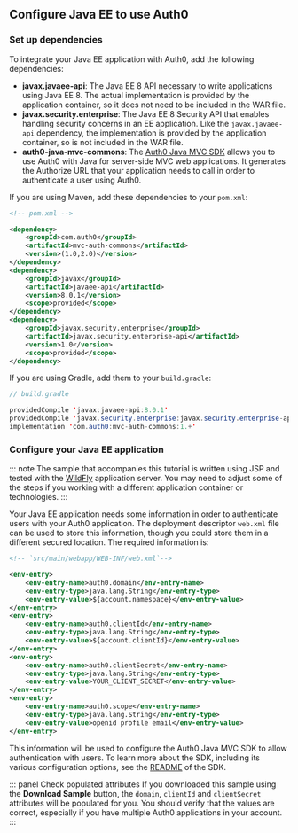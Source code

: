 ## Configure Java EE to use Auth0

### Set up dependencies

To integrate your Java EE application with Auth0, add the following dependencies:

- **javax.javaee-api**: The Java EE 8 API necessary to write applications using Java EE 8. The actual implementation is provided by the application container, so it does not need to be included in the WAR file.
- **javax.security.enterprise**: The Java EE 8 Security API that enables handling security concerns in an EE application. Like the `javax.javaee-api` dependency, the implementation is provided by the application container, so is not included in the WAR file.
- **auth0-java-mvc-commons**: The [Auth0 Java MVC SDK](https://github.com/auth0/auth0-java-mvc-common) allows you to use Auth0 with Java for server-side MVC web applications. It generates the Authorize URL that your application needs to call in order to authenticate a user using Auth0.

If you are using Maven, add these dependencies to your `pom.xml`:

```xml
<!-- pom.xml -->

<dependency>
    <groupId>com.auth0</groupId>
    <artifactId>mvc-auth-commons</artifactId>
    <version>(1.0,2.0)</version>
</dependency>
<dependency>
    <groupId>javax</groupId>
    <artifactId>javaee-api</artifactId>
    <version>8.0.1</version>
    <scope>provided</scope>
</dependency>
<dependency>
    <groupId>javax.security.enterprise</groupId>
    <artifactId>javax.security.enterprise-api</artifactId>
    <version>1.0</version>
    <scope>provided</scope>
</dependency>
```

If you are using Gradle, add them to your `build.gradle`:

```java
// build.gradle

providedCompile 'javax:javaee-api:8.0.1'
providedCompile 'javax.security.enterprise:javax.security.enterprise-api:1.0'
implementation 'com.auth0:mvc-auth-commons:1.+'
```

### Configure your Java EE application

::: note
The sample that accompanies this tutorial is written using JSP and tested with the [WildFly](https://wildfly.org/) application server. You may need to adjust some of the steps if you working with a different application container or technologies.
:::

Your Java EE application needs some information in order to authenticate users with your Auth0 application. The deployment descriptor `web.xml` file can be used to store this information, though you could store them in a different secured location. The required information is:


```xml
<!-- `src/main/webapp/WEB-INF/web.xml`-->

<env-entry>
    <env-entry-name>auth0.domain</env-entry-name>
    <env-entry-type>java.lang.String</env-entry-type>
    <env-entry-value>${account.namespace}</env-entry-value>
</env-entry>
<env-entry>
    <env-entry-name>auth0.clientId</env-entry-name>
    <env-entry-type>java.lang.String</env-entry-type>
    <env-entry-value>${account.clientId}</env-entry-value>
</env-entry>
<env-entry>
    <env-entry-name>auth0.clientSecret</env-entry-name>
    <env-entry-type>java.lang.String</env-entry-type>
    <env-entry-value>YOUR_CLIENT_SECRET</env-entry-value>
</env-entry>
<env-entry>
    <env-entry-name>auth0.scope</env-entry-name>
    <env-entry-type>java.lang.String</env-entry-type>
    <env-entry-value>openid profile email</env-entry-value>
</env-entry>
```

This information will be used to configure the Auth0 Java MVC SDK to allow authentication with users. To learn more about the SDK, including its various configuration options, see the [README](https://github.com/auth0/auth0-java-mvc-common/blob/master/README.md) of the SDK.

::: panel Check populated attributes
If you downloaded this sample using the **Download Sample** button, the `domain`, `clientId` and `clientSecret` attributes will be populated for you. You should verify that the values are correct, especially if you have multiple Auth0 applications in your account.
:::
